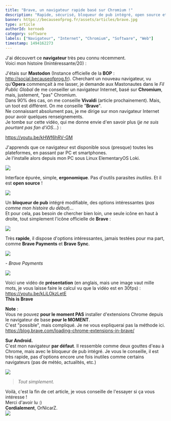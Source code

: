 ```yaml
---
title: "Brave, un navigateur rapide basé sur Chromium !"
description: "Rapide, sécurisé, bloqueur de pub intégré, open source et disponible sur tous vos appareils !"
banner: https://becauseofprog.fr/assets/articles/brave.jpg
type: article
authorId: kernoeb
category: software
labels: ["Navigateur", "Internet", "Chromium", "Software", "Web"]
timestamp: 1494162273
---
```


J'ai découvert ce **navigateur** très peu connu récemment.  
Voici mon histoire (Inintéressante/20) :

J'étais sur **Mastodon** (Instance officielle de la **BOP** : <http://social.becauseofprog.fr>). Cherchant un nouveau navigateur, vu qu'**Opera** commençait à me lasser, je demande aux Mastonautes dans le *Fil Public Global* de me conseiller un navigateur Internet, basé sur **Chromium**, mais, justement, "pas" Chromium.  
Dans 90% des cas, on me conseille **Vivaldi** (article prochainement). Mais, un toot est différent. On me conseille "**Brave**".   
Ne connaissant absolument pas, je me dirige sur mon navigateur Internet pour avoir quelques renseignements.  
Je tombe sur cette vidéo, qui me donne envie d'en savoir plus (*je ne suis pourtant pas fan d'iOS...*) :  
  
<https://youtu.be/kHWf6hRV-GM>

J'apprends que ce navigateur est disponible sous (presque) toutes les plateformes, en passant par PC et smartphones.  
Je l'installe alors depuis mon PC sous Linux ElementaryOS Loki.  

![](https://preview.ibb.co/dxArqk/Capture_d_cran_du_2017_05_04_16_56_05.png)

Interface épurée, simple, **ergonomique**. Pas d'outils parasites *inutiles*. Et il est **open source** !  
  
![](https://image.ibb.co/eAxRO5/Capture_d_cran_du_2017_05_04_17_33_52.png)  

Un **bloqueur de pub** intégré modifiable, des options intéressantes (*pas comme mon histoire du début*)...  
Et pour cela, pas besoin de chercher bien loin, une seule icône en haut à droite, tout simplement l'icône officielle de **Brave** : 

![](https://yt3.ggpht.com/--K6HYHn9JSs/AAAAAAAAAAI/AAAAAAAAAAA/i3jjrNOCa3U/s88-c-k-no-mo-rj-c0xffffff/photo.jpg)
  
Très **rapide**, il dispose d'options intéressantes, jamais testées pour ma part, comme **Brave Payments** et **Brave Sync**.  

![](http://i.imgur.com/dnmOrro.png)  

*- Brave Payments*  

![](http://i.imgur.com/5S0JNI6.png)  
  
Voici une vidéo de **présentation** (en anglais, mais une image vaut mille mots, je vous laisse faire le calcul vu que la vidéo est en 30fps) :  
<https://youtu.be/kLiLOkzLetE>  
**This is Brave**  
  
**Note** :  
Vous ne pouvez **pour le moment PAS** installer d'extensions Chrome depuis le navigateur de base **pour le MOMENT**.   
C'est "possible", mais compliqué. Je ne vous expliquerai pas la méthode ici.  
<https://blog.brave.com/loading-chrome-extensions-in-brave/>  
  
**Sur Android.**  
C'est mon navigateur **par défaut**. Il ressemble comme deux gouttes d'eau à Chrome, mais avec le bloqueur de pub intégré. Je vous le conseille, il est très rapide, pas d'options encore une fois inutiles comme certains navigateurs (pas de météo, actualités, etc.)  

![](https://image.ibb.co/gJimqk/1493914011810146067519.jpg)


> *Tout simplement.*

Voilà, c'est la fin de cet article, je vous conseille de l'essayer si ça vous intéresse !  
Merci d'avoir lu :)  
**Cordialement**, OrNicarZ.  
![](https://brave.com/assets/img/press/brave_logo_2color_512x.png)
